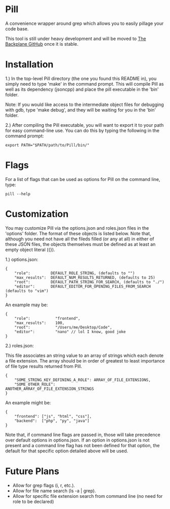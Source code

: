 Pill
====

A convenience wrapper around grep which allows you to easily pillage your code base.

This tool is still under heavy development and will be moved to [The Backplane GitHub](https://github.com/Backplane) once it is stable.

Installation
============

1.) In the top-level Pill directory (the one you found this README in),
you simply need to type 'make' in the command prompt. This will compile
Pill as well as its dependency (jsoncpp) and place the pill executable
in the 'bin' folder.

Note: If you would like access to the intermediate object files for
debugging with gdb, type 'make debug', and they will be waiting for
you in the 'bin' folder.

2.) After compiling the Pill executable, you will want to export it to
your path for easy command-line use. You can do this by typing the
following in the command prompt:

    export PATH="$PATH/path/to/Pill/bin/"

Flags
=====

For a list of flags that can be used as options for Pill on the command
line, type:

    pill --help

Customization
=============

You may customize Pill via the options.json and roles.json files in
the 'options' folder. The format of these objects is listed below. Note
that, although you need not have all the fileds filled (or any at all)
in either of these JSON files, the objects themselves must be defined
as at least an empty object literal ({}).

1.) options.json:

    {
        "role":         DEFAULT_ROLE_STRING, (defaults to "")
        "max_results":  DEFAULT_NUM_RESULTS_RETURNED, (defaults to 25)
        "root":         DEFAULT_PATH_STRING_FOR_SEARCH, (defaults to "./")
        "editor":       DEFAULT_EDITOR_FOR_OPENING_FILES_FROM_SEARCH (defaults to "vim")
    }

An example may be:

    {
        "role":           "frontend",
        "max_results":    100,
        "root":           "/Users/me/Desktop/Code",
        "editor":         "nano" // lol I know, good joke
    }

2.) roles.json:

This file associates an string value to an array of strings which each
denote a file extension. The array should be in order of greatest to least
importance of file type results returned from Pill.

    {
        "SOME_STRING_KEY_DEFINING_A_ROLE": ARRAY_OF_FILE_EXTENSIONS,
        "SOME_OTHER_ROLE":                 ANOTHER_ARRAY_OF_FILE_EXTENSION_STRINGS
    }

An example might be:

    {
        "frontend": ["js", "html", "css"],
        "backend":  ["php", "py", "java"]
    }

Note that, if command line flags are passed in, those will take precedence
over default options in options.json. If an option in options.json is not
present and a command line flag has not been defined for that option, the
default for that specific option detailed above will be used.

Future Plans
============

* Allow for grep flags (i, r, etc.).
* Allow for file name search (ls -a | grep).
* Allow for specific file extension search from command line (no need for role to be declared)
